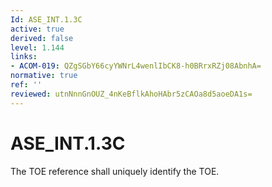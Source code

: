 ```yaml
---
Id: ASE_INT.1.3C
active: true
derived: false
level: 1.144
links:
- ACOM-019: QZgSGbY66cyYWNrL4wenlIbCK8-h0BRrxRZj08AbnhA=
normative: true
ref: ''
reviewed: utnNnnGnOUZ_4nKeBflkAhoHAbr5zCAOa8d5aoeDA1s=
---
```


# ASE_INT.1.3C

The TOE reference shall uniquely identify the TOE.